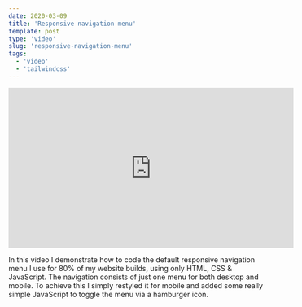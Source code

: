 ```yaml
---
date: 2020-03-09
title: 'Responsive navigation menu'
template: post
type: 'video'
slug: 'responsive-navigation-menu'
tags:
  - 'video'
  - 'tailwindcss'
---
```


<iframe width="560" height="315" src="https://www.youtube.com/embed/IcjFOC6pEM4" frameborder="0" allow="accelerometer; autoplay; encrypted-media; gyroscope; picture-in-picture" allowfullscreen></iframe>

In this video I demonstrate how to code the default responsive navigation menu I use for 80% of my website builds, using only HTML, CSS & JavaScript. The navigation consists of just one menu for both desktop and mobile. To achieve this I simply restyled it for mobile and added some really simple JavaScript to toggle the menu via a hamburger icon.

